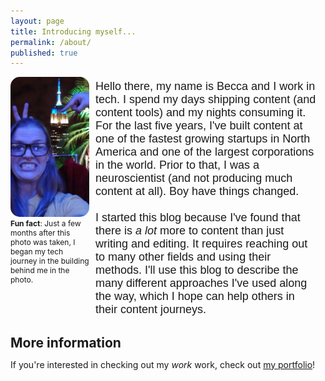 ```yaml
---
layout: page
title: Introducing myself...
permalink: /about/
published: true
---
```


<html>
<head>
<style type="text/css">
* {margin: 0; padding: 0;}
#container {height: 100%; width:100%; font-size: 0;}
#left, #middle, #right {display: inline-block; *display: inline; zoom: 1; vertical-align: top; font-size: 12px;}
#left {width: 25%; margin-right: 10px; border-radius: 15px;}
#right {width: 70%; font-family:"helvetica"; margin-top: 5px; font-size: 18px;}
img {border-radius: 15px;}

.block{text-align: left; width:70%; margin:0px; padding:0px 0; float:right;}

@media (max-width:629px) {
  figure#hide_on_mobile {
    display: none;
  }
}

</style>
</head>
<body>
<div id="container">
    <div id="left">
      <figure id="hide_on_mobile">
        <img src="https://raw.githubusercontent.com/beccarobins/beccarobins.github.io/master/images/becca-stupid-face.jpg" alt="Photograph of Becca's lovely face with the Empire State Building in the background.">
        <figcaption><strong>Fun fact</strong>: Just a few months after this photo was taken, I began my tech journey in the building behind me in the photo.</figcaption>
      </figure>
  </div>
    <div class="block" id="right"> Hello there, my name is Becca and I work in tech. I spend my days shipping content (and content tools) and my nights consuming it. For the last five years, I've built content at one of the fastest growing startups in North America and one of the largest corporations in the world. Prior to that, I was a neuroscientist (and not producing much content at all). Boy have things changed.<br> <br>
    I started this blog because I've found that there is <i>a lot</i> more to content than just writing and editing. It requires reaching out to many other fields and using their methods. I'll use this blog to describe the many different approaches I've used along the way, which I hope can help others in their content journeys.<br>
    </div>
</div>
    <H2>More information</H2>
    <p>If you're interested in checking out my <i>work</i> work, check out <a href="https://www.beccarobins.com" target="_blank">my portfolio</a>!
    </p>
</body>
</html>
